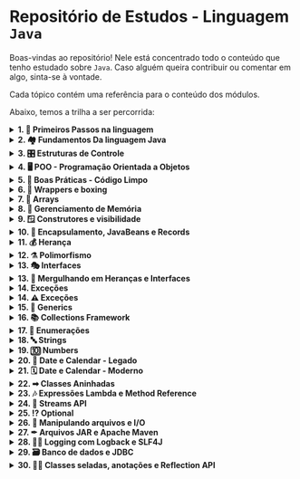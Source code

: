 # Repositório de Estudos - Linguagem `Java`

Boas-vindas ao repositório! Nele está concentrado todo o conteúdo que tenho estudado sobre `Java`.
Caso alguém queira contribuir ou comentar em algo, sinta-se à vontade.

Cada tópico contém uma referência para o conteúdo dos módulos.

Abaixo, temos a trilha a ser percorrida:

<details>
    <summary><strong>1. 🚶 Primeiros Passos na linguagem</strong></summary>

<ul>
    <li><a href="./01-primeiros-passos/README.md">Primeiros Passos</a></li>
</ul>
</details>

<details>
    <summary><strong>2. 🏘 Fundamentos Da linguagem Java</strong></summary>

<ul>
    <li><a href="https://github.com/raphaelprsilva/awesome-java/tree/main/02-fundamentos-do-java">1. Fundamentos</a></li>
</ul>
</details>

<details>
    <summary><strong>3. 🎛 Estruturas de Controle </strong></summary>

<ul>
    <li><a>a</a></li>
    <li><a>a</a></li>
    <li><a>a</a></li>
    <li><a>a</a></li>
    <li><a>a</a></li>
</ul>
</details>

<details>
    <summary><strong>4. 🖥️ POO - Programação Orientada a Objetos</strong></summary>

<ul>
    <li><a>a</a></li>
    <li><a>a</a></li>
    <li><a>a</a></li>
    <li><a>a</a></li>
    <li><a>a</a></li>
</ul>
</details>

<details>
    <summary><strong>5. 🧹️ Boas Práticas - Código Limpo </strong></summary>

<ul>
    <li><a>a</a></li>
    <li><a>a</a></li>
    <li><a>a</a></li>
    <li><a>a</a></li>
    <li><a>a</a></li>
</ul>
</details>

<details>
    <summary><strong>6. 🎁️ Wrappers e boxing </strong></summary>

<ul>
    <li><a>a</a></li>
    <li><a>a</a></li>
    <li><a>a</a></li>
    <li><a>a</a></li>
    <li><a>a</a></li>
</ul>
</details>

<details>
    <summary><strong>7. 📑 Arrays </strong></summary>

<ul>
    <li><a>a</a></li>
    <li><a>a</a></li>
    <li><a>a</a></li>
    <li><a>a</a></li>
    <li><a>a</a></li>
</ul>
</details>

<details>
    <summary><strong>8. 🧠 Gerenciamento de Memória </strong></summary>

<ul>
    <li><a>a</a></li>
    <li><a>a</a></li>
    <li><a>a</a></li>
    <li><a>a</a></li>
    <li><a>a</a></li>
</ul>
</details>

<details>
    <summary><strong>9. 🪟 Construtores e visibilidade </strong></summary>

<ul>
    <li><a>a</a></li>
    <li><a>a</a></li>
    <li><a>a</a></li>
    <li><a>a</a></li>
    <li><a>a</a></li>
</ul>
</details>

<details>
    <summary><strong>10. 💾 Encapsulamento, JavaBeans e Records </strong></summary>

<ul>
    <li><a>a</a></li>
    <li><a>a</a></li>
    <li><a>a</a></li>
    <li><a>a</a></li>
    <li><a>a</a></li>
</ul>
</details>

<details>
    <summary><strong>11. 💰 Herança </strong></summary>

<ul>
    <li><a>a</a></li>
    <li><a>a</a></li>
    <li><a>a</a></li>
    <li><a>a</a></li>
    <li><a>a</a></li>
</ul>
</details>

<details>
    <summary><strong>12. ⚗️ Polimorfismo </strong></summary>

<ul>
    <li><a>a</a></li>
    <li><a>a</a></li>
    <li><a>a</a></li>
    <li><a>a</a></li>
    <li><a>a</a></li>
</ul>
</details>

<details>
    <summary><strong>13. 🎭 Interfaces </strong></summary>

<ul>
    <li><a>a</a></li>
    <li><a>a</a></li>
    <li><a>a</a></li>
    <li><a>a</a></li>
    <li><a>a</a></li>
</ul>
</details>

<details>
    <summary><strong>13. 🤿 Mergulhando em Heranças e Interfaces </strong></summary>

<ul>
    <li><a>a</a></li>
    <li><a>a</a></li>
    <li><a>a</a></li>
    <li><a>a</a></li>
    <li><a>a</a></li>
</ul>
</details>

<details>
    <summary><strong>14. Exceções </strong></summary>

<ul>
    <li><a>a</a></li>
    <li><a>a</a></li>
    <li><a>a</a></li>
    <li><a>a</a></li>
    <li><a>a</a></li>
</ul>
</details>


<details>
    <summary><strong>14. ⚠️ Exceções </strong></summary>

<ul>
    <li><a>a</a></li>
    <li><a>a</a></li>
    <li><a>a</a></li>
    <li><a>a</a></li>
    <li><a>a</a></li>
</ul>
</details>

<details>
    <summary><strong>15. 💬 Generics </strong></summary>

<ul>
    <li><a>a</a></li>
    <li><a>a</a></li>
    <li><a>a</a></li>
    <li><a>a</a></li>
    <li><a>a</a></li>
</ul>
</details>

<details>
    <summary><strong>16. 📚 Collections Framework</strong></summary>

<ul>
    <li><a>a</a></li>
    <li><a>a</a></li>
    <li><a>a</a></li>
    <li><a>a</a></li>
    <li><a>a</a></li>
</ul>
</details>

<details>
    <summary><strong>17. 🔢 Enumerações</strong></summary>

<ul>
    <li><a>a</a></li>
    <li><a>a</a></li>
    <li><a>a</a></li>
    <li><a>a</a></li>
    <li><a>a</a></li>
</ul>
</details>

<details>
    <summary><strong>18. 🔤 Strings</strong></summary>

<ul>
    <li><a>a</a></li>
    <li><a>a</a></li>
    <li><a>a</a></li>
    <li><a>a</a></li>
    <li><a>a</a></li>
</ul>
</details>

<details>
    <summary><strong>19. 🔟 Numbers</strong></summary>

<ul>
    <li><a>a</a></li>
    <li><a>a</a></li>
    <li><a>a</a></li>
    <li><a>a</a></li>
    <li><a>a</a></li>
</ul>
</details>

<details>
    <summary><strong>20. 📅 Date e Calendar - Legado</strong></summary>

<ul>
    <li><a>a</a></li>
    <li><a>a</a></li>
    <li><a>a</a></li>
    <li><a>a</a></li>
    <li><a>a</a></li>
</ul>
</details>

<details>
    <summary><strong>21. 🗓 Date e Calendar - Moderno</strong></summary>

<ul>
    <li><a>a</a></li>
    <li><a>a</a></li>
    <li><a>a</a></li>
    <li><a>a</a></li>
    <li><a>a</a></li>
</ul>
</details>

<details>
    <summary><strong>22. ➡ Classes Aninhadas</strong></summary>

<ul>
    <li><a>a</a></li>
    <li><a>a</a></li>
    <li><a>a</a></li>
    <li><a>a</a></li>
    <li><a>a</a></li>
</ul>
</details>

<details>
    <summary><strong>23. 🎶 Expressões Lambda e Method Reference</strong></summary>

<ul>
    <li><a>a</a></li>
    <li><a>a</a></li>
    <li><a>a</a></li>
    <li><a>a</a></li>
    <li><a>a</a></li>
</ul>
</details>

<details>
    <summary><strong>24. 🎏 Streams API</strong></summary>

<ul>
    <li><a>a</a></li>
    <li><a>a</a></li>
    <li><a>a</a></li>
    <li><a>a</a></li>
    <li><a>a</a></li>
</ul>
</details>

<details>
    <summary><strong>25. ⁉ Optional</strong></summary>

<ul>
    <li><a>a</a></li>
    <li><a>a</a></li>
    <li><a>a</a></li>
    <li><a>a</a></li>
    <li><a>a</a></li>
</ul>
</details>

<details>
    <summary><strong>26. 🔣 Manipulando arquivos e I/O</strong></summary>

<ul>
    <li><a>a</a></li>
    <li><a>a</a></li>
    <li><a>a</a></li>
    <li><a>a</a></li>
    <li><a>a</a></li>
</ul>
</details>

<details>
    <summary><strong>27. ✒ Arquivos JAR e Apache Maven</strong></summary>

<ul>
    <li><a>a</a></li>
    <li><a>a</a></li>
    <li><a>a</a></li>
    <li><a>a</a></li>
    <li><a>a</a></li>
</ul>
</details>

<details>
    <summary><strong>28. 👨‍💻 Logging com Logback e SLF4J</strong></summary>

<ul>
    <li><a>a</a></li>
    <li><a>a</a></li>
    <li><a>a</a></li>
    <li><a>a</a></li>
    <li><a>a</a></li>
</ul>
</details>

<details>
    <summary><strong>29. 🗃 Banco de dados e JDBC</strong></summary>

<ul>
    <li><a>a</a></li>
    <li><a>a</a></li>
    <li><a>a</a></li>
    <li><a>a</a></li>
    <li><a>a</a></li>
</ul>
</details>

<details>
    <summary><strong>30. 👨‍🎓 Classes seladas, anotações e Reflection API</strong></summary>

<ul>
    <li><a>a</a></li>
    <li><a>a</a></li>
    <li><a>a</a></li>
    <li><a>a</a></li>
    <li><a>a</a></li>
</ul>
</details>
